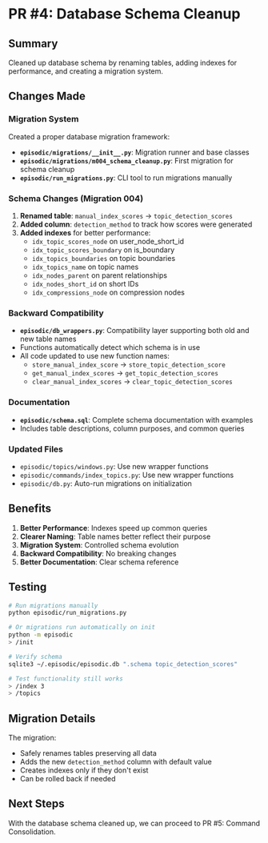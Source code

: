 # PR #4: Database Schema Cleanup

## Summary
Cleaned up database schema by renaming tables, adding indexes for performance, and creating a migration system.

## Changes Made

### Migration System
Created a proper database migration framework:
- **`episodic/migrations/__init__.py`**: Migration runner and base classes
- **`episodic/migrations/m004_schema_cleanup.py`**: First migration for schema cleanup
- **`episodic/run_migrations.py`**: CLI tool to run migrations manually

### Schema Changes (Migration 004)
1. **Renamed table**: `manual_index_scores` → `topic_detection_scores`
2. **Added column**: `detection_method` to track how scores were generated
3. **Added indexes** for better performance:
   - `idx_topic_scores_node` on user_node_short_id
   - `idx_topic_scores_boundary` on is_boundary
   - `idx_topics_boundaries` on topic boundaries
   - `idx_topics_name` on topic names
   - `idx_nodes_parent` on parent relationships
   - `idx_nodes_short_id` on short IDs
   - `idx_compressions_node` on compression nodes

### Backward Compatibility
- **`episodic/db_wrappers.py`**: Compatibility layer supporting both old and new table names
- Functions automatically detect which schema is in use
- All code updated to use new function names:
  - `store_manual_index_score` → `store_topic_detection_score`
  - `get_manual_index_scores` → `get_topic_detection_scores`
  - `clear_manual_index_scores` → `clear_topic_detection_scores`

### Documentation
- **`episodic/schema.sql`**: Complete schema documentation with examples
- Includes table descriptions, column purposes, and common queries

### Updated Files
- `episodic/topics/windows.py`: Use new wrapper functions
- `episodic/commands/index_topics.py`: Use new wrapper functions
- `episodic/db.py`: Auto-run migrations on initialization

## Benefits
1. **Better Performance**: Indexes speed up common queries
2. **Clearer Naming**: Table names better reflect their purpose
3. **Migration System**: Controlled schema evolution
4. **Backward Compatibility**: No breaking changes
5. **Better Documentation**: Clear schema reference

## Testing
```bash
# Run migrations manually
python episodic/run_migrations.py

# Or migrations run automatically on init
python -m episodic
> /init

# Verify schema
sqlite3 ~/.episodic/episodic.db ".schema topic_detection_scores"

# Test functionality still works
> /index 3
> /topics
```

## Migration Details
The migration:
- Safely renames tables preserving all data
- Adds the new `detection_method` column with default value
- Creates indexes only if they don't exist
- Can be rolled back if needed

## Next Steps
With the database schema cleaned up, we can proceed to PR #5: Command Consolidation.